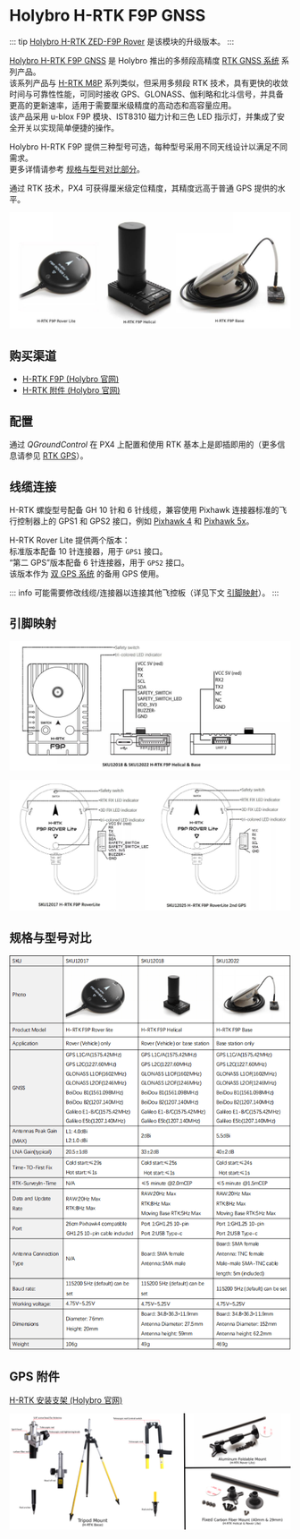 # Holybro H-RTK F9P GNSS

::: tip
[Holybro H-RTK ZED-F9P Rover](../dronecan/holybro_h_rtk_zed_f9p_gps.md) 是该模块的升级版本。
:::

[Holybro H-RTK F9P GNSS](https://holybro.com/products/h-rtk-f9p-gnss-series) 是 Holybro 推出的多频段高精度 [RTK GNSS 系统](../gps_compass/rtk_gps.md) 系列产品。  
该系列产品与 [H-RTK M8P](../gps_compass/rtk_gps_holybro_h-rtk-m8p.md) 系列类似，但采用多频段 RTK 技术，具有更快的收敛时间与可靠性性能，可同时接收 GPS、GLONASS、伽利略和北斗信号，并具备更高的更新速率，适用于需要厘米级精度的高动态和高容量应用。  
该产品采用 u-blox F9P 模块、IST8310 磁力计和三色 LED 指示灯，并集成了安全开关以实现简单便捷的操作。

Holybro H-RTK F9P 提供三种型号可选，每种型号采用不同天线设计以满足不同需求。  
更多详情请参考 [规格与型号对比部分](#specification-and-model-comparison)。

通过 RTK 技术，PX4 可获得厘米级定位精度，其精度远高于普通 GPS 提供的水平。

![h-rtk](../../assets/hardware/gps/rtk_holybro_h-rtk-f9p_all_label.jpg)

## 购买渠道

- [H-RTK F9P (Holybro 官网)](https://holybro.com/products/h-rtk-f9p-gnss-series)
- [H-RTK 附件 (Holybro 官网)](https://holybro.com/collections/h-rtk-gps)

## 配置

通过 _QGroundControl_ 在 PX4 上配置和使用 RTK 基本上是即插即用的（更多信息请参见 [RTK GPS](../gps_compass/rtk_gps.md)）。

## 线缆连接

H-RTK 螺旋型号配备 GH 10 针和 6 针线缆，兼容使用 Pixhawk 连接器标准的飞行控制器上的 GPS1 和 GPS2 接口，例如 [Pixhawk 4](../flight_controller/pixhawk4.md) 和 [Pixhawk 5x](../flight_controller/pixhawk5x.md)。

H-RTK Rover Lite 提供两个版本：  
标准版本配备 10 针连接器，用于 `GPS1` 接口。  
“第二 GPS”版本配备 6 针连接器，用于 `GPS2` 接口。  
该版本作为 [双 GPS 系统](../gps_compass/index.md#dual_gps) 的备用 GPS 使用。

::: info
可能需要修改线缆/连接器以连接其他飞控板（详见下文 [引脚映射](#pin-map)）。
:::

## 引脚映射

![h-rtk-f9p_rover_pinmap](../../assets/hardware/gps/rtk_holybro_h-rtk_helical_pinmap.jpg)

![h-rtk-f9p_helical_pinmap](../../assets/hardware/gps/rtk_holybro_h-rtk_rover_lite_pinmap.jpg)

## 规格与型号对比

![h-rtk-f9p_spec](../../assets/hardware/gps/rtk_holybro_h-rtk-f9p_spec.png)

## GPS 附件

[H-RTK 安装支架 (Holybro 官网)](https://holybro.com/products/vertical-mount-for-h-rtk-helical)

![h-rtk](../../assets/hardware/gps/rtk_holybro_h-rtk_mount_3.png)